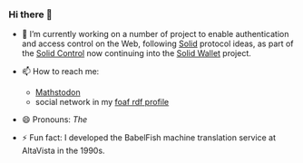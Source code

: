 ### Hi there 👋


<!--
**bblfish/bblfish** is a ✨ _special_ ✨ repository because its `README.md` (this file) appears on your GitHub profile.
- 🌱 I’m currently learning ..
- 👯 I’m looking to collaborate on ...
- 🤔 I’m looking for help with ...
- 💬 Ask me about ...
-->

- 🔭 I’m currently working on a number of project to enable authentication and access control on the Web, following [Solid](https://github.com/solid/) protocol ideas, as part of the [Solid Control](https://github.com/co-operating-systems/solid-control) now continuing into the [Solid Wallet](https://nlnet.nl/project/SolidWallet/index.html) project.

- 📫 How to reach me: 
   + <a rel="me" href="https://mathstodon.xyz/@bblfish" rel="me">Mathstodon</a>
   + social network in my [foaf rdf profile](https://bblfish.net/people/henry/card#)
- 😄 Pronouns: *The*
- ⚡ Fun fact: I developed the BabelFish machine translation service at AltaVista in the 1990s.
